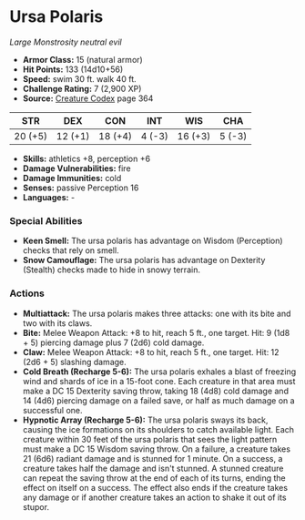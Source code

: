 # Ursa Polaris

*Large* *Monstrosity* *neutral evil*

- **Armor Class:** 15 (natural armor)
- **Hit Points:** 133 (14d10+56)
- **Speed:** swim 30 ft. walk 40 ft.
- **Challenge Rating:** 7 (2,900 XP)
- **Source:** [Creature Codex](https://koboldpress.com/kpstore/product/creature-codex-for-5th-edition-dnd) page 364

| STR | DEX | CON | INT | WIS | CHA |
| --- | --- | --- | --- | --- | --- |
| 20 (+5) | 12 (+1) | 18 (+4) | 4 (-3) | 16 (+3) | 5 (-3) |

- **Skills:** athletics +8, perception +6
- **Damage Vulnerabilities:** fire
- **Damage Immunities:** cold
- **Senses:** passive Perception 16
- **Languages:** -

### Special Abilities

- **Keen Smell:** The ursa polaris has advantage on Wisdom (Perception) checks that rely on smell.
- **Snow Camouflage:** The ursa polaris has advantage on Dexterity (Stealth) checks made to hide in snowy terrain.

### Actions

- **Multiattack:** The ursa polaris makes three attacks: one with its bite and two with its claws.
- **Bite:** Melee Weapon Attack: +8 to hit, reach 5 ft., one target. Hit: 9 (1d8 + 5) piercing damage plus 7 (2d6) cold damage.
- **Claw:** Melee Weapon Attack: +8 to hit, reach 5 ft., one target. Hit: 12 (2d6 + 5) slashing damage.
- **Cold Breath (Recharge 5-6):** The ursa polaris exhales a blast of freezing wind and shards of ice in a 15-foot cone. Each creature in that area must make a DC 15 Dexterity saving throw, taking 18 (4d8) cold damage and 14 (4d6) piercing damage on a failed save, or half as much damage on a successful one.
- **Hypnotic Array (Recharge 5-6):** The ursa polaris sways its back, causing the ice formations on its shoulders to catch available light. Each creature within 30 feet of the ursa polaris that sees the light pattern must make a DC 15 Wisdom saving throw. On a failure, a creature takes 21 (6d6) radiant damage and is stunned for 1 minute. On a success, a creature takes half the damage and isn't stunned. A stunned creature can repeat the saving throw at the end of each of its turns, ending the effect on itself on a success. The effect also ends if the creature takes any damage or if another creature takes an action to shake it out of its stupor.


